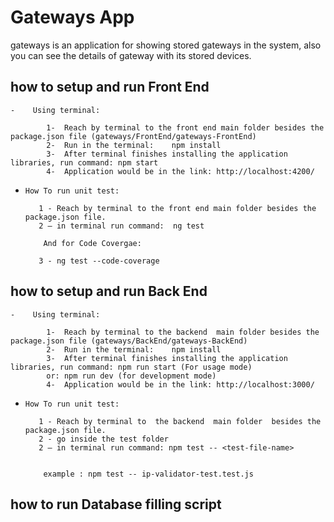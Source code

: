 # Gateways App 


gateways is an application for showing stored gateways in the system, also you can see the details of gateway 
with its stored devices. 

## how to setup and run Front End

    -	 Using terminal:

            1-	Reach by terminal to the front end main folder besides the package.json file (gateways/FrontEnd/gateways-FrontEnd)
            2-	Run in the terminal:    npm install 
            3-	After terminal finishes installing the application libraries, run command: npm start
            4-	Application would be in the link: http://localhost:4200/

   -     How To run unit test: 
        
            1 - Reach by terminal to the front end main folder besides the package.json file.
            2 – in terminal run command:  ng test   
 
             And for Code Covergae: 
          
            3 - ng test --code-coverage


## how to setup and run Back End

    -	 Using terminal:

            1-	Reach by terminal to the backend  main folder besides the package.json file (gateways/BackEnd/gateways-BackEnd)
            2-	Run in the terminal:    npm install 
            3-	After terminal finishes installing the application libraries, run command: npm run start (For usage mode) 
            or: npm run dev (for development mode)
            4-	Application would be in the link: http://localhost:3000/

   -     How To run unit test: 
        
            1 - Reach by terminal to  the backend  main folder  besides the package.json file.
            2 - go inside the test folder 
            2 – in terminal run command: npm test -- <test-file-name>
             

             example : npm test -- ip-validator-test.test.js

              

## how to run Database filling script


